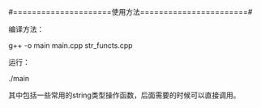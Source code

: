 
#=====================使用方法=======================#

编译方法：

g++ -o main main.cpp str_functs.cpp

运行：

./main


其中包括一些常用的string类型操作函数，后面需要的时候可以直接调用。
